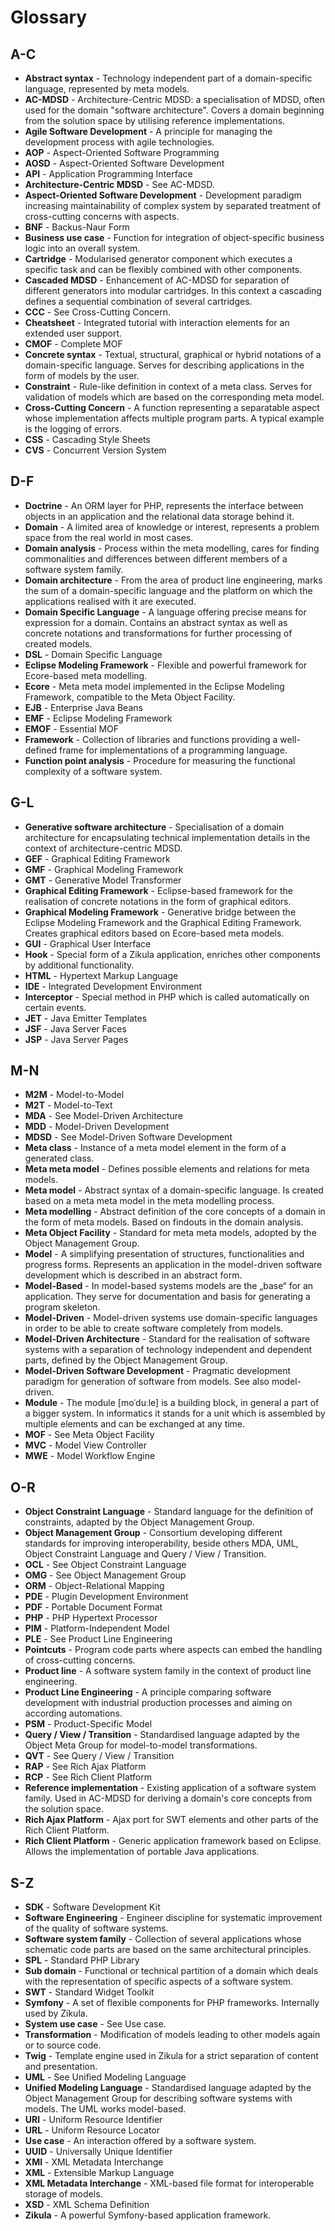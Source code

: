 # Glossary

## A-C

* **Abstract syntax** - Technology independent part of a domain-specific language, represented by meta models.
* **AC-MDSD** - Architecture-Centric MDSD: a specialisation of MDSD, often used for the domain "software architecture". Covers a domain beginning from the solution space by utilising reference implementations.
* **Agile Software Development** - A principle for managing the development process with agile technologies.
* **AOP** - Aspect-Oriented Software Programming
* **AOSD** - Aspect-Oriented Software Development
* **API** - Application Programming Interface
* **Architecture-Centric MDSD** - See AC-MDSD.
* **Aspect-Oriented Software Development** - Development paradigm increasing maintainability of complex system by separated treatment of cross-cutting concerns with aspects.
* **BNF** - Backus-Naur Form
* **Business use case** - Function for integration of object-specific business logic into an overall system.
* **Cartridge** - Modularised generator component which executes a specific task and can be flexibly combined with other components.
* **Cascaded MDSD** - Enhancement of AC-MDSD for separation of different generators into modular cartridges. In this context a cascading defines a sequential combination of several cartridges.
* **CCC** - See Cross-Cutting Concern.
* **Cheatsheet** - Integrated tutorial with interaction elements for an extended user support.
* **CMOF** - Complete MOF
* **Concrete syntax** - Textual, structural, graphical or hybrid notations of a domain-specific language. Serves for describing applications in the form of models by the user.
* **Constraint** - Rule-like definition in context of a meta class. Serves for validation of models which are based on the corresponding meta model.
* **Cross-Cutting Concern** - A function representing a separatable aspect whose implementation affects multiple program parts. A typical example is the logging of errors.
* **CSS** - Cascading Style Sheets
* **CVS** - Concurrent Version System

## D-F

* **Doctrine** - An ORM layer for PHP, represents the interface between objects in an application and the relational data storage behind it.
* **Domain** - A limited area of knowledge or interest, represents a problem space from the real world in most cases.
* **Domain analysis** - Process within the meta modelling, cares for finding commonalities and differences between different members of a software system family.
* **Domain architecture** - From the area of product line engineering, marks the sum of a domain-specific language and the platform on which the applications realised with it are executed.
* **Domain Specific Language** - A language offering precise means for expression for a domain. Contains an abstract syntax as well as concrete notations and transformations for further processing of created models.
* **DSL** - Domain Specific Language
* **Eclipse Modeling Framework** - Flexible and powerful framework for Ecore-based meta modelling.
* **Ecore** - Meta meta model implemented in the Eclipse Modeling Framework, compatible to the Meta Object Facility.
* **EJB** - Enterprise Java Beans
* **EMF** - Eclipse Modeling Framework
* **EMOF** - Essential MOF
* **Framework** - Collection of libraries and functions providing a well-defined frame for implementations of a programming language.
* **Function point analysis** - Procedure for measuring the functional complexity of a software system.

## G-L

* **Generative software architecture** - Specialisation of a domain architecture for encapsulating technical implementation details in the context of architecture-centric MDSD.
* **GEF** - Graphical Editing Framework
* **GMF** - Graphical Modeling Framework
* **GMT** - Generative Model Transformer
* **Graphical Editing Framework** - Eclipse-based framework for the realisation of concrete notations in the form of graphical editors.
* **Graphical Modeling Framework** - Generative bridge between the Eclipse Modeling Framework and the Graphical Editing Framework. Creates graphical editors based on Ecore-based meta models.
* **GUI** - Graphical User Interface
* **Hook** - Special form of a Zikula application, enriches other components by additional functionality.
* **HTML** - Hypertext Markup Language
* **IDE** - Integrated Development Environment
* **Interceptor** - Special method in PHP which is called automatically on certain events.
* **JET** - Java Emitter Templates
* **JSF** - Java Server Faces
* **JSP** - Java Server Pages

## M-N

* **M2M** - Model-to-Model
* **M2T** - Model-to-Text
* **MDA** - See Model-Driven Architecture
* **MDD** - Model-Driven Development
* **MDSD** - See Model-Driven Software Development
* **Meta class** - Instance of a meta model element in the form of a generated class.
* **Meta meta model** - Defines possible elements and relations for meta models.
* **Meta model** - Abstract syntax of a domain-specific language. Is created based on a meta meta model in the meta modelling process.
* **Meta modelling** - Abstract definition of the core concepts of a domain in the form of meta models. Based on findouts in the domain analysis.
* **Meta Object Facility** - Standard for meta meta models, adopted by the Object Management Group.
* **Model** - A simplifying presentation of structures, functionalities and progress forms. Represents an application in the model-driven software development which is described in an abstract form.
* **Model-Based** - In model-based systems models are the „base“ for an application. They serve for documentation and basis for generating a program skeleton.
* **Model-Driven** - Model-driven systems use domain-specific languages in order to be able to create software completely from models.
* **Model-Driven Architecture** - Standard for the realisation of software systems with a separation of technology independent and dependent parts, defined by the Object Management Group.
* **Model-Driven Software Development** - Pragmatic development paradigm for generation of software from models. See also model-driven.
* **Module** - The module \[moˈduːle\] is a building block, in general a part of a bigger system. In informatics it stands for a unit which is assembled by multiple elements and can be exchanged at any time.
* **MOF** - See Meta Object Facility
* **MVC** - Model View Controller
* **MWE** - Model Workflow Engine

## O-R

* **Object Constraint Language** - Standard language for the definition of constraints, adapted by the Object Management Group.
* **Object Management Group** - Consortium developing different standards for improving interoperability, beside others  MDA, UML, Object Constraint Language and Query / View / Transition.
* **OCL** - See Object Constraint Language
* **OMG** - See Object Management Group
* **ORM** - Object-Relational Mapping
* **PDE** - Plugin Development Environment
* **PDF** - Portable Document Format
* **PHP** - PHP Hypertext Processor
* **PIM** - Platform-Independent Model
* **PLE** - See Product Line Engineering
* **Pointcuts** - Program code parts where aspects can embed the handling of cross-cutting concerns.
* **Product line** - A software system family in the context of product line engineering.
* **Product Line Engineering** - A principle comparing software development with industrial production processes and aiming on according automations.
* **PSM** - Product-Specific Model
* **Query / View / Transition** - Standardised language adapted by the Object Meta Group for model-to-model transformations.
* **QVT** - See Query / View / Transition
* **RAP** - See Rich Ajax Platform
* **RCP** - See Rich Client Platform
* **Reference implementation** - Existing application of a software system family. Used in AC-MDSD for deriving a domain's core concepts from the solution space.
* **Rich Ajax Platform** - Ajax port for SWT elements and other parts of the Rich Client Platform.
* **Rich Client Platform** - Generic application framework based on Eclipse. Allows the implementation of portable Java applications.

## S-Z

* **SDK** - Software Development Kit
* **Software Engineering** - Engineer discipline for systematic improvement of the quality of software systems.
* **Software system family** - Collection of several applications whose schematic code parts are based on the same architectural principles.
* **SPL** - Standard PHP Library
* **Sub domain** - Functional or technical partition of a domain which deals with the representation of specific aspects of a software system.
* **SWT** - Standard Widget Toolkit
* **Symfony** - A set of flexible components for PHP frameworks. Internally used by Zikula.
* **System use case** - See Use case.
* **Transformation** - Modification of models leading to other models again or to source code.
* **Twig** - Template engine used in Zikula for a strict separation of content and presentation.
* **UML** - See Unified Modeling Language
* **Unified Modeling Language** - Standardised language adapted by the Object Management Group for describing software systems with models. The UML works model-based.
* **URI** - Uniform Resource Identifier
* **URL** - Uniform Resource Locator
* **Use case** - An interaction offered by a software system.
* **UUID** - Universally Unique Identifier
* **XMI** - XML Metadata Interchange
* **XML** - Extensible Markup Language
* **XML Metadata Interchange** - XML-based file format for interoperable storage of models.
* **XSD** - XML Schema Definition
* **Zikula** - A powerful Symfony-based application framework.
